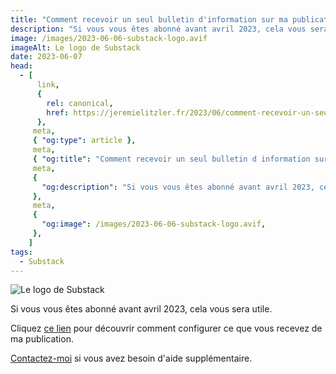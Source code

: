 ```yaml
---
title: "Comment recevoir un seul bulletin d'information sur ma publication"
description: "Si vous vous êtes abonné avant avril 2023, cela vous sera utile."
image: /images/2023-06-06-substack-logo.avif
imageAlt: Le logo de Substack
date: 2023-06-07
head:
  - [
      link,
      {
        rel: canonical,
        href: https://jeremielitzler.fr/2023/06/comment-recevoir-un-seul-bulletin-d-information-sur-ma-publication,
      },
     meta,
     { "og:type": article },
     meta,
     { "og:title": "Comment recevoir un seul bulletin d information sur ma publication" },
     meta,
     {
       "og:description": "Si vous vous êtes abonné avant avril 2023, cela vous sera utile.",
     },
     meta,
     {
       "og:image": /images/2023-06-06-substack-logo.avif,
     },
    ]
tags:
  - Substack
---
```


![Le logo de Substack](/images/2023-06-06-substack-logo.avif)

Si vous vous êtes abonné avant avril 2023, cela vous sera utile.

<!-- more -->

Cliquez [ce lien](../configurer-substack-avec-plusieurs-langues-en-2023/welcome-email.md#activez-la-ou-les-newsletters-dont-vous-avez-besoin) pour découvrir comment configurer ce que vous recevez de ma publication.

[Contactez-moi](../../../page/contactez-moi//README.md) si vous avez besoin d'aide supplémentaire.
